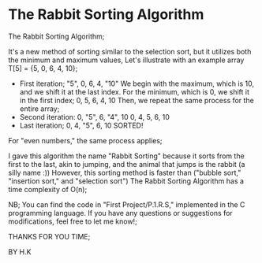 # The Rabbit Sorting Algorithm
The Rabbit Sorting Algorithm;

It's a new method of sorting similar to the selection sort, but it utilizes both the minimum and maximum values, Let's illustrate with an example array T[5] = {5, 0, 6, 4, 10};
- First iteration;
"5", 0, 6, 4, "10"
We begin with the maximum, which is 10, and we shift it at the last index. For the minimum, which is 0, we shift it in the first index;
0, 5, 6, 4, 10
Then, we repeat the same process for the entire array;
- Second iteration:
0, "5", 6, "4", 10
0, 4, 5, 6, 10
- Last iteration;
0, 4, "5", 6, 10
SORTED!




For "even numbers," the same process applies;




I gave this algorithm the name "Rabbit Sorting" because it sorts from the first to the last, akin to jumping, and the animal that jumps is the rabbit (a silly name :)) However, this sorting method is faster than ("bubble sort," "insertion sort," and "selection sort") The Rabbit Sorting Algorithm has a time complexity of O(n);









NB;
You can find the code in "First Project/P.1.R.S," implemented in the C programming language. If you have any questions or suggestions for modifications, feel free to let me know!;









THANKS FOR YOU TIME;











BY H.K
